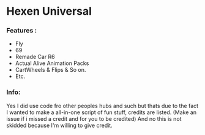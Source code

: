 # Hexen Universal

### Features :
- Fly
- 69 
- Remade Car R6
- Actual Alive Animation Packs
- CartWheels & Flips & So on.
- Etc.

### Info:
Yes I did use code fro other peoples hubs and such but thats due to the fact I wanted to make a all-in-one script of fun stuff, credits are listed. (Make an issue if i missed a credit and for you to be credited)
And no this is not skidded because I'm willing to give credit.
